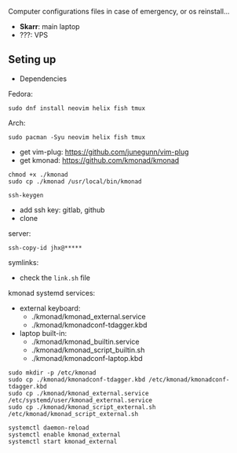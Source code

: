 Computer configurations files in case of emergency, or os reinstall...

* **Skarr**: main laptop
* ???: VPS

## Seting up

* Dependencies

Fedora:
```
sudo dnf install neovim helix fish tmux
```

Arch:
```
sudo pacman -Syu neovim helix fish tmux
```

* get vim-plug: https://github.com/junegunn/vim-plug
* get kmonad: https://github.com/kmonad/kmonad

```
chmod +x ./kmonad
sudo cp ./kmonad /usr/local/bin/kmonad
```

```
ssh-keygen
```

* add ssh key: gitlab, github
* clone

server:
```
ssh-copy-id jhx@*****
```

symlinks:

* check the `link.sh` file

kmonad systemd services:

* external keyboard:
    * ./kmonad/kmonad_external.service
    * ./kmonad/kmonadconf-tdagger.kbd
* laptop built-in:
    * ./kmonad/kmonad_builtin.service
    * ./kmonad/kmonad_script_builtin.sh
    * ./kmonad/kmonadconf-laptop.kbd

```
sudo mkdir -p /etc/kmonad
sudo cp ./kmonad/kmonadconf-tdagger.kbd /etc/kmonad/kmonadconf-tdagger.kbd
sudo cp ./kmonad/kmonad_external.service /etc/systemd/user/kmonad_external.service
sudo cp ./kmonad/kmonad_script_external.sh /etc/kmonad/kmonad_script_external.sh
```

```
systemctl daemon-reload
systemctl enable kmonad_external
systemctl start kmonad_external
```
